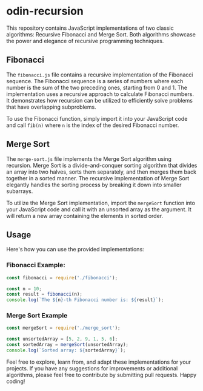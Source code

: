 # odin-recursion

This repository contains JavaScript implementations of two classic algorithms: Recursive Fibonacci and Merge Sort. Both algorithms showcase the power and elegance of recursive programming techniques.

## Fibonacci

The `fibonacci.js` file contains a recursive implementation of the Fibonacci sequence. The Fibonacci sequence is a series of numbers where each number is the sum of the two preceding ones, starting from 0 and 1. The implementation uses a recursive approach to calculate Fibonacci numbers. It demonstrates how recursion can be utilized to efficiently solve problems that have overlapping subproblems.

To use the Fibonacci function, simply import it into your JavaScript code and call `fib(n)` where `n` is the index of the desired Fibonacci number.

## Merge Sort

The `merge-sort.js` file implements the Merge Sort algorithm using recursion. Merge Sort is a divide-and-conquer sorting algorithm that divides an array into two halves, sorts them separately, and then merges them back together in a sorted manner. The recursive implementation of Merge Sort elegantly handles the sorting process by breaking it down into smaller subarrays.

To utilize the Merge Sort implementation, import the `mergeSort` function into your JavaScript code and call it with an unsorted array as the argument. It will return a new array containing the elements in sorted order.

## Usage

Here's how you can use the provided implementations:

### Fibonacci Example:

```javascript
const fibonacci = require('./fibonacci');

const n = 10;
const result = fibonacci(n);
console.log(`The ${n}-th Fibonacci number is: ${result}`);
```

### Merge Sort Example
```javascript
const mergeSort = require('./merge_sort');

const unsortedArray = [5, 2, 9, 1, 5, 6];
const sortedArray = mergeSort(unsortedArray);
console.log(`Sorted array: ${sortedArray}`);
```

Feel free to explore, learn from, and adapt these implementations for your projects. If you have any suggestions for improvements or additional algorithms, please feel free to contribute by submitting pull requests. Happy coding!
